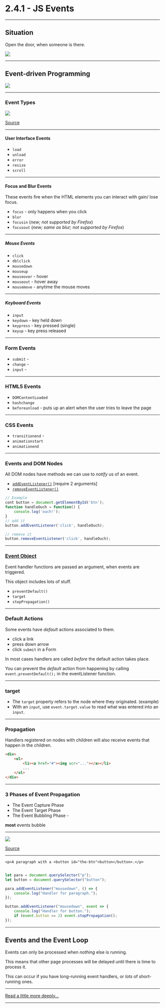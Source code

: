 # 2.4.1 - JS Events

---

## Situation

Open the door, when someone is there.

<img src='./assets/door.gif' />

---

## Event-driven Programming

<img src='./assets/fig1_event.png' />

---

### Event Types

<img src='./assets/event_types.jpg' />

[Source](https://data-flair.training/blogs/javascript-event-types/)

---

#### User Interface Events

- `load`
- `unload`
- `error`
- `resize`
- `scroll`

---

#### Focus and Blur Events

These events fire when the HTML elements you can interact with gain/ lose focus.

- `focus` - only happens when you click
- `blur`
- `focusin` (_new; not supported by Firefox_)
- `focusout` (_new; same as blur; not supported by Firefox_)

---

##### Mouse Events

- `click`
- `dblclick`
- `mousedown`  
- `mouseup`  
- `mouseover` - hover
- `mouseout` - hover away
- `mousemove` - anytime the mouse moves

---

##### Keyboard Events

- `input`
- `keydown` - key held down
- `keypress` -  key pressed (single)
- `keyup` - key press released 

---

### Form Events

- `submit` -  
- `change` - 
- `input` -

---

### HTML5 Events

- `DOMContentLoaded`
- `hashchange` 
- `beforeunload` - puts up an alert when the user tries to leave the page

---

### CSS Events

- `transitionend` - 
- `animationstart`
- `animationend`

---

### Events and DOM Nodes

All DOM nodes have methods we can use to _notify_ us of an event.

- [`addEventListener()`](https://developer.mozilla.org/en-US/docs/Web/API/EventTarget/addEventListener) [require 2 arguments]
- [`removeEventListener()`](https://developer.mozilla.org/en-US/docs/Web/API/EventTarget/removeEventListener)

```js
// Example
cont button = document.getElementById('btn');
function handleOuch = function() {
    console.log('ouch!');
}
// add it
button.addEventListener('click', handleOuch);

// remove it 
button.removeEventListener('click', handleOuch);

```

---

### [Event Object](https://www.w3schools.com/jsref/obj_event.asp)

Event handler functions are passed an argument, when events are triggered.

This object includes lots of stuff.

- `preventDefault()`
- `target`
- `stopPropagation()`

---
    
### Default Actions

Some events have _default_ actions associated to them.

- click a link
- press down arrow
- click `submit` in a Form

In most cases handlers are called _before_ the default action takes place.

You can prevent the _default_ action from happening by calling `event.preventDefault();` in the eventListener function.

---
    
### target

- The  `target` property refers to the node where they originated. (example)
- With an `input`, use `event.target.value` to read what was entered into an `input`.

---

### Propagation

Handlers registered on nodes with children will also receive events that happen in the children.

```html
<div>
    <ul>
        <li><a href="#"><img scr="..."></a></li>
        ...
    </ul>
</div>
```

---

### 3 Phases of Event Propagation

- The Event Capture Phase
- The Event Target Phase
- The Event Bubbling Phase - 

**most** events bubble

---

<img src='./assets/propagation_bubbling.png' />

[Source](https://www.sitepoint.com/event-bubbling-javascript/)

---

`<p>A paragraph with a <button id="the-btn">button</button>.</p>`

```js
    
let para = document.querySelector("p");
let button = document.querySelector("button");

para.addEventListener("mousedown", () => {
    console.log("Handler for paragraph.");
});

button.addEventListener("mousedown", event => {
    console.log("Handler for button.");
    if (event.button == 2) event.stopPropagation();
});
```
---

## Events and the Event Loop

Events can only be processed when _nothing_ else is running.

This means that other page processes will be delayed until there is time to process it.

This can occur if you have long-running event handlers, or _lots_ of short-running ones.

---

[Read a little more deeply...](https://eloquentjavascript.net/15_event.html)

---
